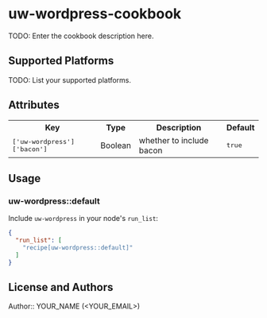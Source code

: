 # uw-wordpress-cookbook

TODO: Enter the cookbook description here.

## Supported Platforms

TODO: List your supported platforms.

## Attributes

<table>
  <tr>
    <th>Key</th>
    <th>Type</th>
    <th>Description</th>
    <th>Default</th>
  </tr>
  <tr>
    <td><tt>['uw-wordpress']['bacon']</tt></td>
    <td>Boolean</td>
    <td>whether to include bacon</td>
    <td><tt>true</tt></td>
  </tr>
</table>

## Usage

### uw-wordpress::default

Include `uw-wordpress` in your node's `run_list`:

```json
{
  "run_list": [
    "recipe[uw-wordpress::default]"
  ]
}
```

## License and Authors

Author:: YOUR_NAME (<YOUR_EMAIL>)
